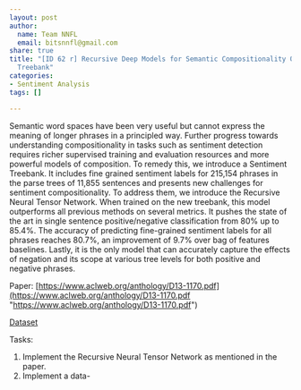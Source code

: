 ```yaml
---
layout: post
author:
  name: Team NNFL
  email: bitsnnfl@gmail.com
share: true
title: "[ID 62 r] Recursive Deep Models for Semantic Compositionality Over a Sentiment
  Treebank"
categories:
- Sentiment Analysis
tags: []

---
```

Semantic word spaces have been very useful but cannot express the meaning of longer phrases in a principled way. Further progress towards understanding compositionality in tasks such as sentiment detection requires richer supervised training and evaluation resources and more powerful models of composition. To remedy this, we introduce a Sentiment Treebank. It includes fine grained sentiment labels for 215,154 phrases in the parse trees of 11,855 sentences and presents new challenges for sentiment compositionality. To address them, we introduce the Recursive Neural Tensor Network. When trained on the new treebank, this model outperforms all previous methods on several metrics. It pushes the state of the art in single sentence positive/negative classification from 80% up to 85.4%. The accuracy of predicting fine-grained sentiment labels for all phrases reaches 80.7%, an improvement of 9.7% over bag of features baselines. Lastly, it is the only model that can accurately capture the effects of negation and its scope at various tree levels for both positive and negative phrases.

Paper: [https://www.aclweb.org/anthology/D13-1170.pdf](https://www.aclweb.org/anthology/D13-1170.pdf "https://www.aclweb.org/anthology/D13-1170.pdf")

[Dataset]( http://nlp.stanford.edu/sentiment "Dataset")

Tasks:

1. Implement the Recursive Neural Tensor Network as mentioned in the paper.
2. Implement a data-